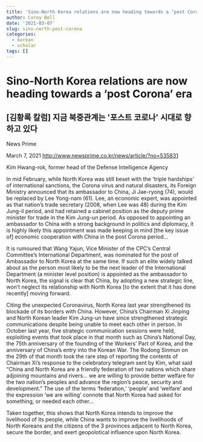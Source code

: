 ```yaml
---
title: 'Sino-North Korea relations are now heading towards a ‘post Corona’ era'
author: Corey Bell
date: '2021-03-07'
slug: sino-north-post-corona
categories:
  - korean
  - scholar
tags: []
---
```

# Sino-North Korea relations are now heading towards a ‘post Corona’ era

## [김황록 칼럼] 지금 북중관계는 '포스트 코로나' 시대로 향하고 있다
News Prime

March 7, 2021
http://www.newsprime.co.kr/news/article/?no=535831

Kim Hwang-rok, former head of the Defense Intelligence Agency

In mid February, while North Korea was still beset with the ‘triple hardships’ of international sanctions, the Corona virus and natural disasters, its Foreign Ministry announced that its ambassador to China, Ji Jae-ryong (74), would be replaced by Lee Yong-nam (61). Lee, an economic expert, was appointed as that nation’s trade secretary (2008, when Lee was 48) during the Kim Jung-il period, and had retained a cabinet position as the deputy prime minister for trade in the Kim Jung-un period. As opposed to appointing an ambassador to China with a strong background in politics and diplomacy, it is highly likely this appointment was made keeping in mind [the key issue of] economic cooperation with China in the post Corona period...   

It is rumoured that Wang Yajun, Vice Minister of the CPC’s Central Committee’s International Department, was nominated for the post of Ambassador to North Korea at the same time. If such an elite widely talked about as the person most likely to be the next leader of the International Department (a minister level position) is appointed as the ambassador to North Korea, the signal is clear that China, by adopting a new strategic line, won’t neglect its relationship with North Korea [to the extent that it has done recently] moving forward.  

Citing the unexpected Coronavirus, North Korea last year strengthened its blockade of its borders with China. However, China’s Chairman Xi Jinping and North Korean leader Kim Jung-un have since strengthened strategic communications despite being unable to meet each other in person. In October last year, five strategic communication sessions were held, exploiting events that took place in that month such as China’s National Day, the 75th anniversary of the founding of the Workers’ Part of Korea, and the anniversary of China’s entry into the Korean War. The Rodong Sinmun on the 29th of that month took the rare step of reporting the contents of Chairman Xi’s response to the celebratory telegram sent by Kim, what said “China and North Korea are a friendly federation of two nations which share adjoining mountains and rivers... we are willing to provide better welfare for the two nation’s peoples and advance the region’s peace, security and development.” The use of the terms ‘federation,’ ‘people’ and ‘welfare’ and the expression ‘we are willing’ connote that North Korea had asked for something, or needed each other...

Taken together, this shows that North Korea intends to improve the livelihood of its people, while China wants to improve the livelihoods of North Koreans and the citizens of the 3 provinces adjacent to North Korea, secure the border, and exert geopolotical influence upon North Korea.